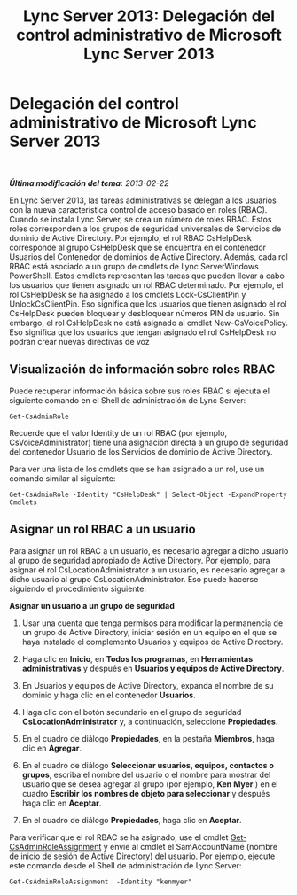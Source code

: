 ﻿---
title: 'Lync Server 2013: Delegación del control administrativo de Microsoft Lync Server 2013'
TOCTitle: Delegación del control administrativo de Microsoft Lync Server 2013
ms:assetid: 0f378eff-8ef4-4c60-9fd2-67d7ee259ef8
ms:mtpsurl: https://technet.microsoft.com/es-es/library/Gg520951(v=OCS.15)
ms:contentKeyID: 48274446
ms.date: 01/07/2017
mtps_version: v=OCS.15
ms.translationtype: HT
---

# Delegación del control administrativo de Microsoft Lync Server 2013

 

_**Última modificación del tema:** 2013-02-22_

En Lync Server 2013, las tareas administrativas se delegan a los usuarios con la nueva característica control de acceso basado en roles (RBAC). Cuando se instala Lync Server, se crea un número de roles RBAC. Estos roles corresponden a los grupos de seguridad universales de Servicios de dominio de Active Directory. Por ejemplo, el rol RBAC CsHelpDesk corresponde al grupo CsHelpDesk que se encuentra en el contenedor Usuarios del Contenedor de dominios de Active Directory. Además, cada rol RBAC está asociado a un grupo de cmdlets de Lync ServerWindows PowerShell. Estos cmdlets representan las tareas que pueden llevar a cabo los usuarios que tienen asignado un rol RBAC determinado. Por ejemplo, el rol CsHelpDesk se ha asignado a los cmdlets Lock-CsClientPin y UnlockCsClientPin. Eso significa que los usuarios que tienen asignado el rol CsHelpDesk pueden bloquear y desbloquear números PIN de usuario. Sin embargo, el rol CsHelpDesk no está asignado al cmdlet New-CsVoicePolicy. Eso significa que los usuarios que tengan asignado el rol CsHelpDesk no podrán crear nuevas directivas de voz

## Visualización de información sobre roles RBAC

Puede recuperar información básica sobre sus roles RBAC si ejecuta el siguiente comando en el Shell de administración de Lync Server:

    Get-CsAdminRole

Recuerde que el valor Identity de un rol RBAC (por ejemplo, CsVoiceAdministrator) tiene una asignación directa a un grupo de seguridad del contenedor Usuario de los Servicios de dominio de Active Directory.

Para ver una lista de los cmdlets que se han asignado a un rol, use un comando similar al siguiente:

    Get-CsAdminRole -Identity "CsHelpDesk" | Select-Object -ExpandProperty Cmdlets

## Asignar un rol RBAC a un usuario

Para asignar un rol RBAC a un usuario, es necesario agregar a dicho usuario al grupo de seguridad apropiado de Active Directory. Por ejemplo, para asignar el rol CsLocationAdministrator a un usuario, es necesario agregar a dicho usuario al grupo CsLocationAdministrator. Eso puede hacerse siguiendo el procedimiento siguiente:

**Asignar un usuario a un grupo de seguridad**

1.  Usar una cuenta que tenga permisos para modificar la permanencia de un grupo de Active Directory, iniciar sesión en un equipo en el que se haya instalado el complemento Usuarios y equipos de Active Directory.

2.  Haga clic en **Inicio**, en **Todos los programas**, en **Herramientas administrativas** y después en **Usuarios y equipos de Active Directory**.

3.  En Usuarios y equipos de Active Directory, expanda el nombre de su dominio y haga clic en el contenedor **Usuarios**.

4.  Haga clic con el botón secundario en el grupo de seguridad **CsLocationAdministrator** y, a continuación, seleccione **Propiedades**.

5.  En el cuadro de diálogo **Propiedades**, en la pestaña **Miembros**, haga clic en **Agregar**.

6.  En el cuadro de diálogo **Seleccionar usuarios, equipos, contactos o grupos**, escriba el nombre del usuario o el nombre para mostrar del usuario que se desea agregar al grupo (por ejemplo, **Ken Myer** ) en el cuadro **Escribir los nombres de objeto para seleccionar** y después haga clic en **Aceptar**.

7.  En el cuadro de diálogo **Propiedades**, haga clic en **Aceptar**.

Para verificar que el rol RBAC se ha asignado, use el cmdlet [Get-CsAdminRoleAssignment](get-csadminroleassignment.md) y envíe al cmdlet el SamAccountName (nombre de inicio de sesión de Active Directory) del usuario. Por ejemplo, ejecute este comando desde el Shell de administración de Lync Server:

    Get-CsAdminRoleAssignment  -Identity "kenmyer"

